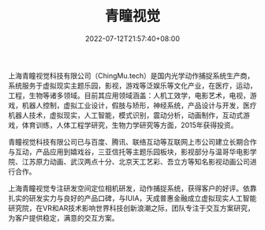 ﻿---
weight: 
title: "青瞳视觉"
description: "上海青瞳视觉科技有限公司业务涉及动作捕捉,空间定位,虚拟现实主题乐园,虚拟仿真等,已于华为,腾讯,联络互动等互联网上市公司建立长期合作与互动,我司拥有一支专业的技术团队,先后成功服务多家客户,深得客户好评和认可,合作热线021-56471565."
date: 2022-07-12T21:57:40+08:00
lastmod: 2022-07-12T16:45:40+08:00
draft: false
authors: ["june"]
featuredImage: "424.png"
link: "http://www.chingmu.com/"
tags: ["青瞳视觉","体感识别"]
categories: ["navigation"]
navigation: ["体感识别"]
lightgallery: true
toc: true
pinned: false
recommend: false
recommend1: false
---
上海青瞳视觉科技有限公司（ChingMu.tech）是国内光学动作捕捉系统生产商，系统服务于虚拟现实主题乐园，影视，游戏等泛娱乐等文化产业，在医疗，运动，工程，生物等诸多领域。目前其应用领域涵盖：人机工效学，电影艺术，电视，游戏，机器人控制，虚拟工业设计，假肢与矫形，神经系统，产品设计与开发，医疗机器人技术，虚拟现实，人工智能，模式识别，震动分析，动画制作，互动式游戏，体育训练，人体工程学研究，生物力学研究等方面，2015年获得投资。

青瞳视觉科技有限公司已与百度、腾讯、联络互动等互联网上市公司建立长期合作与互动，产品应用到嬉戏谷，三亚信托等主题乐园板块，影视部分与温哥华电影学院、江苏原力动画、武汉两点十分、北京天工艺彩、吾立方等知名影视动画公司进行合作。

上海青瞳视觉专注研发空间定位相机研发，动作捕捉系统，获得客户的好评。依靠扎实的研发实力与良好的产品口碑，与IUIA，天成普惠金融成立虚拟现实人工智能研究院，在VR和AR技术影响世界科技创新浪潮之际，团队专注于交互方案研究，为客户提供稳定，满意的交互方案。